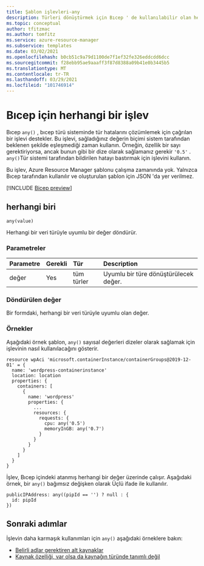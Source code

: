 ```yaml
---
title: Şablon işlevleri-any
description: Türleri dönüştürmek için Bıcep ' de kullanılabilir olan herhangi bir işlevi açıklar.
ms.topic: conceptual
author: tfitzmac
ms.author: tomfitz
ms.service: azure-resource-manager
ms.subservice: templates
ms.date: 03/02/2021
ms.openlocfilehash: b0cb51c9a79d1100de7f1ef32fe326eddcdd6dcc
ms.sourcegitcommit: f28ebb95ae9aaaff3f87d8388a09b41e0b3445b5
ms.translationtype: MT
ms.contentlocale: tr-TR
ms.lasthandoff: 03/29/2021
ms.locfileid: "101746914"
---
```

# <a name="any-function-for-bicep"></a>Bıcep için herhangi bir işlev

Bıcep `any()` , bıcep türü sisteminde tür hatalarını çözümlemek için çağrılan bir işlevi destekler. Bu işlevi, sağladığınız değerin biçimi sistem tarafından beklenen şekilde eşleşmediği zaman kullanın. Örneğin, özellik bir sayı gerektiriyorsa, ancak bunun gibi bir dize olarak sağlamanız gerekir `'0.5'` . `any()`Tür sistemi tarafından bildirilen hatayı bastırmak için işlevini kullanın.

Bu işlev, Azure Resource Manager şablonu çalışma zamanında yok. Yalnızca Bıcep tarafından kullanılır ve oluşturulan şablon için JSON 'da yer verilmez.

[!INCLUDE [Bicep preview](../../../includes/resource-manager-bicep-preview.md)]

## <a name="any"></a>herhangi biri

`any(value)`

Herhangi bir veri türüyle uyumlu bir değer döndürür.

### <a name="parameters"></a>Parametreler

| Parametre | Gerekli | Tür | Description |
|:--- |:--- |:--- |:--- |
| değer | Yes | tüm türler | Uyumlu bir türe dönüştürülecek değer. |

### <a name="return-value"></a>Döndürülen değer

Bir formdaki, herhangi bir veri türüyle uyumlu olan değer.

### <a name="examples"></a>Örnekler

Aşağıdaki örnek şablon, `any()` sayısal değerleri dizeler olarak sağlamak için işlevinin nasıl kullanılacağını gösterir.

```bicep
resource wpAci 'microsoft.containerInstance/containerGroups@2019-12-01' = {
  name: 'wordpress-containerinstance'
  location: location
  properties: {
    containers: [
      {
        name: 'wordpress'
        properties: {
          ...
          resources: {
            requests: {
              cpu: any('0.5')
              memoryInGB: any('0.7')
            }
          }
        }
      }
    ]
  }
}
```

İşlev, Bıcep içindeki atanmış herhangi bir değer üzerinde çalışır. Aşağıdaki örnek, bir `any()` bağımsız değişken olarak Üçlü ifade ile kullanılır.  

```bicep
publicIPAddress: any((pipId == '') ? null : {
  id: pipId
})
```

## <a name="next-steps"></a>Sonraki adımlar

İşlevin daha karmaşık kullanımları için `any()` aşağıdaki örneklere bakın:

* [Belirli adlar gerektiren alt kaynaklar](https://github.com/Azure/bicep/blob/main/docs/examples/201/api-management-create-all-resources/main.bicep#L246)
* [Kaynak özelliği, var olsa da kaynağın türünde tanımlı değil](https://github.com/Azure/bicep/blob/main/docs/examples/201/log-analytics-with-solutions-and-diagnostics/main.bicep#L26)

